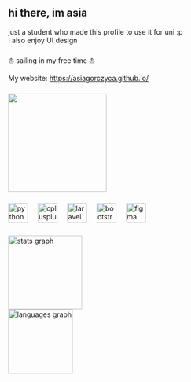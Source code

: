 <h2 align="left">hi there, im asia </h2>
<p>just a student who made this profile to use it for uni :p<br>i also enjoy UI design<br><br>⛵ sailing in my free time ⛵</p>

My website: https://asiagorczyca.github.io/

###

<div align="left">
  <img height="200" src="https://github.com/asiagorczyca/asiagorczyca/blob/main/IMG_2785.JPEG?raw=true"  />
</div>

###

<div align="left">
  <img src="https://cdn.jsdelivr.net/gh/devicons/devicon/icons/python/python-original.svg" height="40" alt="python logo"  />
  <img width="12" />
  <img src="https://cdn.jsdelivr.net/gh/devicons/devicon/icons/cplusplus/cplusplus-original.svg" height="40" alt="cplusplus logo"  />
  <img width="12" />
  <img src="https://cdn.jsdelivr.net/gh/devicons/devicon/icons/laravel/laravel-original.svg" height="40" alt="laravel logo"  />
  <img width="12" />
  <img src="https://cdn.jsdelivr.net/gh/devicons/devicon/icons/bootstrap/bootstrap-original.svg" height="40" alt="bootstrap logo"  />
  <img width="12" />
  <img src="https://cdn.jsdelivr.net/gh/devicons/devicon/icons/figma/figma-original.svg" height="40" alt="figma logo"  />
</div>

###

<div align="left">
  <img src="https://github-readme-stats.vercel.app/api?username=asiagorczyca&hide_title=false&hide_rank=false&show_icons=true&include_all_commits=true&count_private=true&disable_animations=false&theme=dracula&locale=en&hide_border=false&order=1" height="150" alt="stats graph"  />
</div>

<div align="left">
  <img src="https://github-readme-stats.vercel.app/api/top-langs?username=asiagorczyca&locale=en&hide_title=false&layout=compact&card_width=320&langs_count=5&theme=radical&hide_border=false&order=2" height="131" alt="languages graph"  />
</div>

